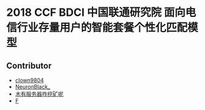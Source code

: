# 2018 CCF BDCI 中国联通研究院 面向电信行业存量用户的智能套餐个性化匹配模型

## Contributor
- [clown9804](https://github.com/hclown9804)
- [NeuronBlack_](https://github.com/neuronblack)
- [木有服务器咋挖矿呢](https://github.com/oh-it-is)
- [F]()
